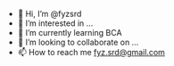- 👋 Hi, I’m @fyzsrd
- 👀 I’m interested in ...
- 🌱 I’m currently learning BCA
- 💞️ I’m looking to collaborate on ...
- 📫 How to reach me fyz.srd@gmail.com

<!---
fyzsrd/fyzsrd is a ✨ special ✨ repository because its `README.md` (this file) appears on your GitHub profile.
You can click the Preview link to take a look at your changes.
--->
